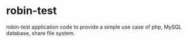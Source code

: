 # robin-test
robin-test application code to provide a simple use case of php, MySQL database, share file system.
